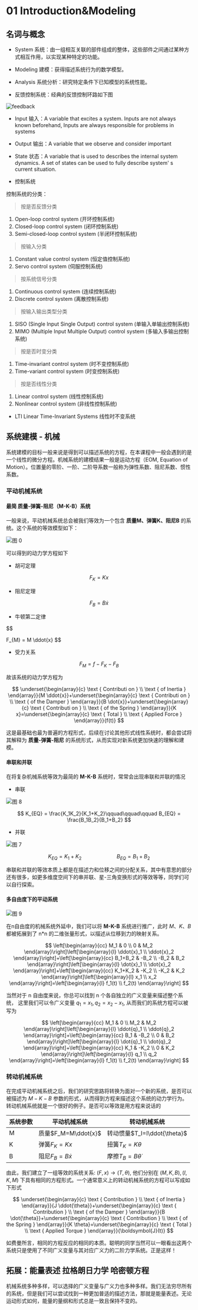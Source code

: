 # 01 Introduction&Modeling

## 名词与概念

- System 系统：由一组相互关联的部件组成的整体，这些部件之间通过某种方式相互作用，以实现某种特定的功能。
- Modeling 建模：获得描述系统行为的数学模型。
- Analysis 系统分析：研究特定条件下已知模型的系统性能。

- 反馈控制系统：经典的反馈控制环路如下图

![feedback](images/feedback%20control.png)

- Input 输入：A variable that excites a system. Inputs are not always known beforehand, Inputs are always responsible for problems in systems
- Output 输出：A variable that we observe and consider important
- State 状态：A variable that is used to describes the internal system dynamics. A set of states can be used to fully describe system' s current situation.

- 控制系统

控制系统的分类：

> 按是否反馈分类

   1. Open-loop control system (开环控制系统)
   2. Closed-loop control system (闭环控制系统)
   3. Semi-closed-loop control system (半闭环控制系统)

> 按输入分类

   1. Constant value control system (恒定值控制系统)
   2. Servo control system (伺服控制系统)

> 按系统信号分类

   1. Continuous control system (连续控制系统)
   2. Discrete control system (离散控制系统)

> 按输入输出类型分类

   1. SISO (Single Input Single Output) control system (单输入单输出控制系统)
   2. MIMO (Multiple Input Multiple Output) control system (多输入多输出控制系统)

> 按是否时变分类

   1. Time-invariant control system (时不变控制系统)
   2. Time-variant control system (时变控制系统)

> 按是否线性分类

   1. Linear control system (线性控制系统)
   2. Nonlinear control system (非线性控制系统)

- LTI Linear Time-Invariant Systems 线性时不变系统

## 系统建模 - 机械

系统建模的目标一般来说是得到可以描述系统的方程，在本课程中一般会遇到的是一个线性的微分方程。机械系统的建模结果一般是运动方程（EOM, Equation of Motion）。位置量的零阶、一阶、二阶导系数一般称为弹性系数、阻尼系数、惯性系数。

### 平动机械系统

#### 最简 质量-弹簧-阻尼（M-K-B）系统

一般来说，平动机械系统总会被我们等效为一个包含 **质量M、弹簧K、阻尼B** 的系统。这个系统的等效模型如下：

![图 0](images/%E5%B9%B3%E5%8A%A8%E6%9C%BA%E6%A2%B0%E7%B3%BB%E7%BB%9F.png)  

可以得到的动力学方程如下

- 胡可定理

$$
F_{K} = K x
$$

- 阻尼定理

$$
F_{B} = B \dot{x}
$$

- 牛顿第二定律

$$

F_{M} = M \ddot{x}
$$

- 受力关系

$$
F_{M} = f - F_{K} - F_{B}
$$

故该系统的动力学方程为

$$
\underset{\begin{array}{c}
\text { Contributi on } \\
\text { of Inertia }
\end{array}}{M \ddot{x}}+\underset{\begin{array}{c}
\text { Contributi on } \\
\text { of the Damper }
\end{array}}{B \dot{x}}+\underset{\begin{array}{c}
\text { Contributi on } \\
\text { of the Spring }
\end{array}}{K x}=\underset{\begin{array}{c}
\text { Total } \\
\text { Applied Force }
\end{array}}{f(t)}
$$

这是最基础也最为普遍的方程形式，后续在讨论其他形式线性系统时，都会尝试将其解释为 **质量-弹簧-阻尼** 的系统形式，从而实现对新系统更加快速的理解和建模。

#### 串联和并联

在将复杂机械系统等效为最简的 **M-K-B** 系统时，常常会出现串联和并联的情况

- 串联

![图 8](images/%E4%B8%B2%E8%81%94.png)  

$$
K_{EQ} = \frac{K_1K_2}{K_1+K_2}\qquad\qquad\qquad B_{EQ} = \frac{B_1B_2}{B_1+B_2}
$$

- 并联

![图 7](images/%E5%B9%B6%E8%81%94.png)  

$$
K_{EQ} = K_1 + K_2\qquad\qquad\qquad B_{EQ} = B_1 + B_2
$$

串联和并联的等效本质上都是在描述力和位移之间的分配关系，其中有意思的部分还有很多，如更多维度空间下的串并联、星-三角变换形式的等效等等，同学们可以自行探索。

#### 多自由度下的平动系统

![图 9](images/2%E8%87%AA%E7%94%B1%E5%BA%A6%E7%9A%84%E5%B9%B3%E5%8A%A8%E7%B3%BB%E7%BB%9F.png)  

在n自由度的机械系统外延中，我们可以将 **M-K-B** 系统进行推广，此时 $M$、$K$、$B$ 都被拓展到了 n*n 的二维张量形式，以描述从位移到力的映射关系。

$$
\left[\begin{array}{cc}
M_1 & 0 \\
0 & M_2
\end{array}\right]\left[\begin{array}{l}
\ddot{x}_1 \\
\ddot{x}_2
\end{array}\right]+\left[\begin{array}{cc}
B_1+B_2 & -B_2 \\
-B_2 & B_2
\end{array}\right]\left[\begin{array}{l}
\dot{x}_1 \\
\dot{x}_2
\end{array}\right]+\left[\begin{array}{cc}
K_1+K_2 & -K_2 \\
-K_2 & K_2
\end{array}\right]\left[\begin{array}{l}
x_1 \\
x_2
\end{array}\right]=\left[\begin{array}{l}
f_1(t) \\
f_2(t)
\end{array}\right]
$$

当然对于 n 自由度来说，你总可以找到 n 个各自独立的广义变量来描述整个系统， 这里我们可以令广义变量 $q_1 = x_1, q_2 = x_2 - x_1$, 从而我们的系统方程可以被写为

$$
\left[\begin{array}{cc}
M_1 & 0 \\
M_2 & M_2
\end{array}\right]\left[\begin{array}{l}
\ddot{q}_1 \\
\ddot{q}_2
\end{array}\right]+\left[\begin{array}{cc}
B_1 & -B_2 \\
0 & B_2
\end{array}\right]\left[\begin{array}{l}
\dot{q}_1 \\
\dot{q}_2
\end{array}\right]+\left[\begin{array}{cc}
K_1 & -K_2 \\
0 & K_2
\end{array}\right]\left[\begin{array}{l}
q_1 \\
q_2
\end{array}\right]=\left[\begin{array}{l}
f_1(t) \\
f_2(t)
\end{array}\right]
$$

### 转动机械系统

在完成平动机械系统之后，我们的研究思路将转换为面对一个新的系统，是否可以被描述为 $M-K-B$ 参数的形式，从而得到方程来描述这个系统的动力学行为。转动机械系统就是一个很好的例子。是否可以等效是用方程来说话的

|系统参数|平动机械系统|转动机械系统|
|---|---|---|
|M|质量$F_M=M\ddot{x}$|转动惯量$T_I=I\ddot{\theta}$|
|K|弹簧$F_K=Kx$|扭簧$T_K=K\theta$|
|B|阻尼$F_B=B\dot{x}$|摩擦$T_B=B\dot{\theta}$|

由此，我们建立了一组等效的系统关系: $(F,x) \rightarrow (T,\theta)$, 他们分别在 $(M,K,B),(I,K,M)$ 下具有相同的方程形式。一个通常意义上的转动机械系统的方程可以写成如下形式

$$
\underset{\begin{array}{c}
\text { Contribution } \\
\text { of Inertia }
\end{array}}{J \ddot{\theta}}+\underset{\begin{array}{c}
\text { Contribution } \\
\text { of the Damper }
\end{array}}{B \dot{\theta}}+\underset{\begin{array}{c}
\text { Contribution } \\
\text { of the Spring }
\end{array}}{K \theta}=\underset{\begin{array}{c}
\text { Total } \\
\text { Applied Torque }
\end{array}}{\boldsymbol{J}(t)}
$$

如费曼所言，相同的方程反应的相同的本质。聪明的同学当然可以一眼看出这两个系统只是使用了不同广义变量与其对应广义力的二阶力学系统。正是这样！

## 拓展：能量表述 拉格朗日力学 哈密顿方程

机械系统多种多样，可以选择的广义变量与广义力也多种多样。我们无法穷尽所有的系统，但是我们可以尝试找到一种更加普适的描述方法，那就是能量表述。无论运动形式如何，能量的量纲和形式总是一致且保持不变的。
